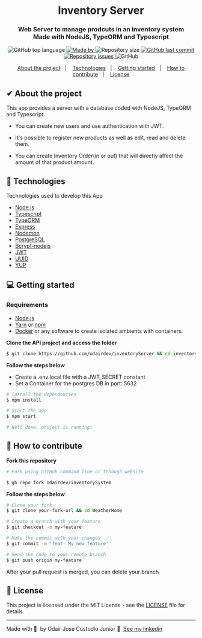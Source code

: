 <h1 align="center">
  Inventory Server
</h1>

<h3 align="center">
  Web Server to manage prodcuts in an inventory system </br>
  Made with NodeJS, TypeORM and Typescript
</h3>

<p align="center">
  <img alt="GitHub top language" src="https://img.shields.io/badge/typescript-100%25-blue">

  <a href="https://www.linkedin.com/in/odairjcjunior/" target="_blank" rel="noopener noreferrer">
    <img alt="Made by" src="https://img.shields.io/badge/Made%20by-odairdev-blue">
  </a>

  <img alt="Repository size" src="https://img.shields.io/github/repo-size/odairdev/inventoryServer-blue">

  <a href="https://github.com/cassiogroh/WeatherHome/commits/master">
    <img alt="GitHub last commit" src="https://img.shields.io/github/last-commit/odairdev/inventoryServer-blue">
  </a>

  <a href="https://github.com/cassiogroh/WeatherHome/issues">
    <img alt="Repository issues" src="https://img.shields.io/github/issues/odairdev/inventoryServer-blue">
  </a>

  <img alt="GitHub" src="https://img.shields.io/github/license/odairdev/inventoryServer-blue">
</p>

<p align="center">
  <a href="#%EF%B8%8F-about-the-project">About the project</a>&nbsp;&nbsp;&nbsp;|&nbsp;&nbsp;&nbsp;
  <a href="#-technologies">Technologies</a>&nbsp;&nbsp;&nbsp;|&nbsp;&nbsp;&nbsp;
  <a href="#-getting-started">Getting started</a>&nbsp;&nbsp;&nbsp;|&nbsp;&nbsp;&nbsp;
  <a href="#-how-to-contribute">How to contribute</a>&nbsp;&nbsp;&nbsp;|&nbsp;&nbsp;&nbsp;
  <a href="#-license">License</a>
</p>

## ✔ About the project

This app provides a server with a database coded with NodeJS, TypeORM and Typescript.

 - You can create new users and use authentication with JWT.

 - It's possible to register new products as well as edit, read and delete them.

 - You can create Inventory Order(in or out) that will directly affect the amount of that product amount.

## 🚀 Technologies

Technologies used to develop this App
- [Node.js](https://nodejs.org/en/)
- [Typescript](https://www.typescriptlang.org/)
- [TypeORM](https://typeorm.io/)
- [Express](https://expressjs.com/pt-br/)
- [Nodemon](https://www.npmjs.com/package/nodemon)
- [PostgreSQL](https://www.postgresql.org/)
- [Bcrypt-nodejs](https://www.npmjs.com/package/bcrypt)
- [JWT](https://jwt.io/)
- [UUID](https://www.npmjs.com/package/uuid)
- [YUP](https://www.npmjs.com/package/yup)

## 💻 Getting started

### Requirements

- [Node.js](https://nodejs.org/en/)
- [Yarn](https://classic.yarnpkg.com/) or [npm](https://www.npmjs.com/)
- [Docker](https://www.docker.com/) or any software to create isolated ambients with containers.

**Clone the API project and access the folder**

```bash
$ git clone https://github.com/odairdev/inventoryServer && cd inventoryServer
```

**Follow the steps below**

- Create a .env.local file with a JWT_SECRET constant
- Set a Container for the postgres DB in port: 5632

```bash
# Install the dependencies
$ npm install

# Start the app
$ npm start

# Well done, project is running!

```


## 🤔 How to contribute

**Fork this repository**

```bash
# Fork using GitHub command line or trhough website

$ gh repo fork odairdev/inventorySystem
```

**Follow the steps below**

```bash
# Clone your fork
$ git clone your-fork-url && cd WeatherHome

# Create a branch with your feature
$ git checkout -b my-feature

# Make the commit with your changes
$ git commit -m 'feat: My new feature'

# Send the code to your remote branch
$ git push origin my-feature
```

After your pull request is merged, you can delete your branch

## 📝 License

This project is licensed under the MIT License - see the [LICENSE](LICENSE.md) file for details.

---

Made with 💛 &nbsp;by Odair José Custodio Junior 👋 &nbsp;[See my linkedin](https://www.linkedin.com/in/odairjcjunior/)